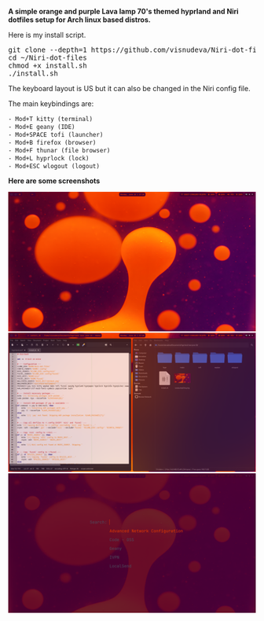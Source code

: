 **A simple orange and purple Lava lamp 70's themed hyprland and Niri dotfiles setup for Arch linux based distros.**

Here is my install script.

<pre>git clone --depth=1 https://github.com/visnudeva/Niri-dot-files.git ~/Niri-dot-files
cd ~/Niri-dot-files
chmod +x install.sh
./install.sh</pre>

The keyboard layout is US but it can also be changed in the Niri config file.

The main keybindings are:
     
    - Mod+T kitty (terminal)
    - Mod+E geany (IDE)
    - Mod+SPACE tofi (launcher)
    - Mod+B firefox (browser)
    - Mod+F thunar (file browser)
    - Mod+L hyprlock (lock)
    - Mod+ESC wlogout (logout)


**Here are some screenshots**

![screenshot1](https://github.com/visnudeva/HyprNiri/blob/main/SS1.png?raw=true)
![screenshot1](https://github.com/visnudeva/HyprNiri/blob/main/SS2.png?raw=true)
![screenshot1](https://github.com/visnudeva/HyprNiri/blob/main/SS3.png?raw=true)

